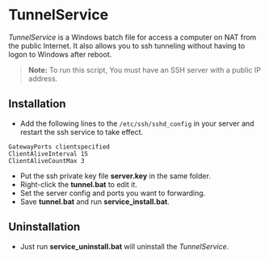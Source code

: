 # TunnelService

*TunnelService* is a Windows batch file for access a computer on NAT from the public Internet.
It also allows you to ssh tunneling without having to logon to Windows after reboot.
> **Note:** To run this script, You must have an SSH server with a public IP address.


## Installation
-  Add the following lines to the `/etc/ssh/sshd_config` in your server and restart the ssh service to take effect.
```
GatewayPorts clientspecified
ClientAliveInterval 15
ClientAliveCountMax 3
```

-  Put the ssh private key file **server.key** in the same folder.
-  Right-click the **tunnel.bat** to edit it.
-  Set the server config and ports you want to forwarding.
-  Save **tunnel.bat** and run **service_install.bat**.

## Uninstallation

-  Just run **service_uninstall.bat** will uninstall the *TunnelService*.
